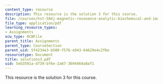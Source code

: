 ```yaml
---
content_type: resource
description: This resource is the solution 3 for this course.
file: /courses/hst-584j-magnetic-resonance-analytic-biochemical-and-imaging-techniques-spring-2006/5eb3591ad739bf6e2a673694464a8af1_solutions3.pdf
file_type: application/pdf
learning_resource_types:
- Assignments
ocw_type: OCWFile
parent_title: Assignments
parent_type: CourseSection
parent_uid: 5f4234e3-b500-f576-e943-64629e4c2f6e
resourcetype: Document
title: solutions3.pdf
uid: 5eb3591a-d739-bf6e-2a67-3694464a8af1
---
```

This resource is the solution 3 for this course.

